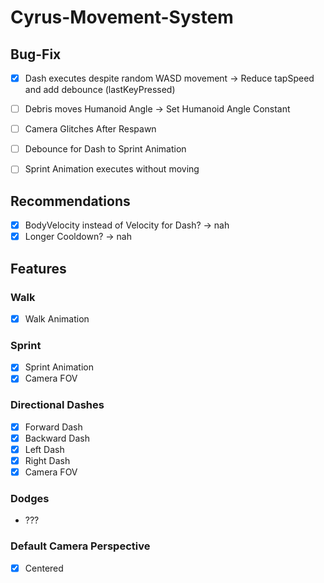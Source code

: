# Cyrus-Movement-System
## Bug-Fix
- [X] Dash executes despite random WASD movement -> Reduce tapSpeed and add debounce (lastKeyPressed)
- [ ] Debris moves Humanoid Angle -> Set Humanoid Angle Constant
- [ ] Camera Glitches After Respawn
- [ ] Debounce for Dash to Sprint Animation
- [ ] Sprint Animation executes without moving


## Recommendations
- [X] BodyVelocity instead of Velocity for Dash? -> nah
- [X] Longer Cooldown? -> nah

## Features
### Walk
- [X] Walk Animation

### Sprint
- [X] Sprint Animation
- [X] Camera FOV

### Directional Dashes
- [X] Forward Dash
- [X] Backward Dash
- [X] Left Dash
- [X] Right Dash
- [X] Camera FOV

### Dodges
- ???

### Default Camera Perspective
- [X] Centered
